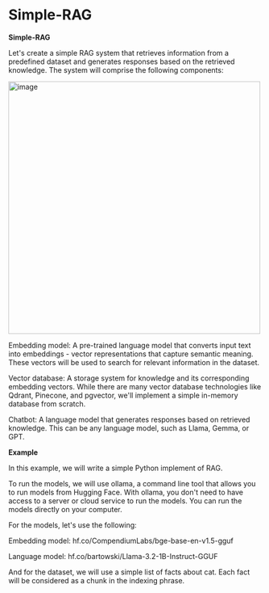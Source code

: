 # Simple-RAG
**Simple-RAG**

Let's create a simple RAG system that retrieves information from a predefined dataset and generates responses based on the retrieved knowledge. The system will comprise the following components:

<img src="https://huggingface.co/ngxson/demo_simple_rag_py/resolve/main/diagram_2_mermaid-423723682-light-mermaid.svg" alt="image" width="500" />




Embedding model: A pre-trained language model that converts input text into embeddings - vector representations that capture semantic meaning. These vectors will be used to search for relevant information in the dataset.

Vector database: A storage system for knowledge and its corresponding embedding vectors. While there are many vector database technologies like Qdrant, Pinecone, and pgvector, we'll implement a simple in-memory database from scratch.

Chatbot: A language model that generates responses based on retrieved knowledge. This can be any language model, such as Llama, Gemma, or GPT.




**Example**

In this example, we will write a simple Python implement of RAG.

To run the models, we will use ollama, a command line tool that allows you to run models from Hugging Face. With ollama, you don't need to have access to a server or cloud service to run the models. You can run the models directly on your computer.

For the models, let's use the following:


Embedding model: hf.co/CompendiumLabs/bge-base-en-v1.5-gguf

Language model: hf.co/bartowski/Llama-3.2-1B-Instruct-GGUF

And for the dataset, we will use a simple list of facts about cat. Each fact will be considered as a chunk in the indexing phrase.
